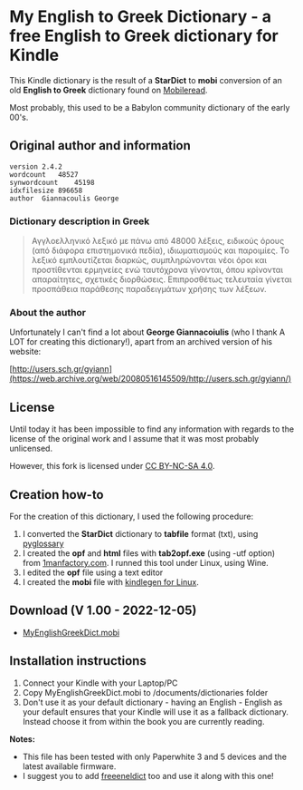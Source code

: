 # My English to Greek Dictionary - a free English to Greek dictionary for Kindle

This Kindle dictionary is the result of a **StarDict** to **mobi** conversion of an old **English to Greek** dictionary found on [Mobileread](https://www.mobileread.com/forums/showthread.php?t=288657).

Most probably, this used to be a Babylon community dictionary of the early 00's.


## Original author and information

	version	2.4.2
	wordcount	48527
	synwordcount	45198
	idxfilesize	896658
	author	Giannacoulis George


### Dictionary description in Greek 

>Αγγλοελληνικό λεξικό με πάνω από 48000 λέξεις, ειδικούς όρους (από διάφορα επιστημονικά πεδία), ιδιωματισμούς και παροιμίες. Το λεξικό εμπλουτίζεται διαρκώς, συμπληρώνονται νέοι όροι και προστίθενται ερμηνείες ενώ  ταυτόχρονα γίνονται, όπου κρίνονται  απαραίτητες,  σχετικές διορθώσεις. Επιπροσθέτως τελευταία γίνεται προσπάθεια παράθεσης παραδειγμάτων χρήσης των λέξεων.

### About the author

Unfortunately I can't find a lot about **George Giannacoiulis** (who I thank A LOT for creating this dictionary!), apart from an archived version of his website:

 [http://users.sch.gr/gyiann](https://web.archive.org/web/20080516145509/http://users.sch.gr/gyiann/)

## License

Until today it has been impossible to find any information with regards to the license of the original work and I assume that it was most probably unlicensed.

However, this fork is licensed under [CC BY-NC-SA 4.0](https://creativecommons.org/licenses/by-nc-sa/4.0/).


## Creation how-to

For the creation of this dictionary, I used the following procedure:


1. I converted the **StarDict** dictionary to **tabfile** format (txt), using [pyglossary](https://aur.archlinux.org/packages/pyglossary)
2. I created the **opf** and **html** files with **tab2opf.exe** (using -utf option) from [1manfactory.com](https://1manfactory.com/create-your-own-kindle-dictionary-for-every-language-for-free/). I runned this tool under Linux, using Wine.
3. I edited the **opf** file using a text editor
4. I created the **mobi** file with [kindlegen for Linux](https://aur.archlinux.org/packages/kindlegen).


## Download (V 1.00 - 2022-12-05)

- [MyEnglishGreekDict.mobi](https://github.com/ahtrahddis/MyEnglishGreekDict/raw/main/MyEnglishGreekDict.mobi)


## Installation instructions

1. Connect your Kindle with your Laptop/PC
2. Copy MyEnglishGreekDict.mobi to /documents/dictionaries folder
3. Don't use it as your default dictionary - having an English - English as your default ensures that your Kindle will use it as a fallback dictionary. Instead choose it from within the book you are currently reading. 


**Notes:** 

- This file has been tested with only Paperwhite 3 and 5 devices and the latest available firmware. 
- I suggest you to add [freeeneldict](https://freeeneldict.wordpress.com/) too and use it along with this one!